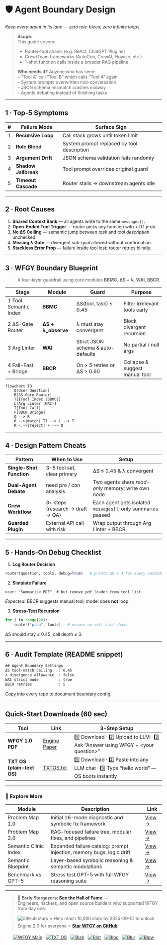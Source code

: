 <!-- ======================================================= -->
<!--  agent-boundary-design.md · Semantic Clinic / Map-B     -->
<!--  Draft v0.1 · MIT · 2025-08-06                          -->
<!--  Purpose: Prevent runaway tool / agent loops, role      -->
<!--  bleed, and conflicting instructions in multi-agent     -->
<!--  frameworks (LangChain, CrewAI, AutoGen, etc.).         -->
<!-- ======================================================= -->

# 🛡️ Agent Boundary Design  
*Keep every agent in its lane — zero role-bleed, zero infinite loops.*

> **Scope.**  
> This guide covers:  
> * Router-tool chains (e.g. ReAct, ChatGPT Plugins)  
> * Crew/Team frameworks (AutoGen, CrewAI, Flowise, etc.)  
> * 1-shot function calls inside a broader RAG pipeline  
>   
> **Who needs it?** Anyone who has seen:  
> – “Tool A” call “Tool B” which calls “Tool A” again  
> – System prompts overwritten mid-conversation  
> – JSON schema mismatch crashes midway  
> – Agents debating instead of finishing tasks

---

## 1 · Top-5 Symptoms

| # | Failure Mode | Surface Sign |
|--:|--------------|--------------|
| 1 | **Recursive Loop** | Call stack grows until token limit |
| 2 | **Role Bleed** | System prompt replaced by tool description |
| 3 | **Argument Drift** | JSON schema validation fails randomly |
| 4 | **Shadow Jailbreak** | Tool prompt overrides original guard |
| 5 | **Timeout Cascade** | Router stalls → downstream agents idle |

---

## 2 · Root Causes

1. **Shared Context Bank** — all agents write to the same `messages[]`.  
2. **Open-Ended Tool Trigger** — router picks any function with > 0.1 prob.  
3. **No ΔS Ceiling** — semantic jump between *task* and *tool description* unchecked.  
4. **Missing λ Gate** — divergent sub-goal allowed without confirmation.  
5. **Stackless Error Prop** — failure inside tool lost; router retries blindly.

---

## 3 · WFGY Boundary Blueprint

> A four-layer guardrail using core modules **BBMC**, **ΔS + λ**, **WAI**, **BBCR**.

| Stage | Module | Guard | Purpose |
|-------|--------|-------|---------|
| 1 Tool Semantic Index | **BBMC** | ΔS(tool, task) ≤ 0.45 | Filter irrelevant tools early |
| 2 ΔS-Gate Router | **ΔS + λ_observe** | λ must stay convergent | Block divergent recursion |
| 3 Arg Linter | **WAI** | Strict JSON schema & auto-defaults | No partial / null args |
| 4 Fail-Fast + Bridge | **BBCR** | On > 5 retries or ΔS > 0.60 | Collapse & suggest manual tool |

```mermaid
flowchart TD
    Q[User Question]
    R[ΔS-Gate Router]
    TI[Tool Index (BBMC)]
    L[Arg Linter (WAI)]
    T[Tool Call]
    F[BBCR Bridge]
    Q --> R
    R -->|match| TI --> L --> T
    R -.->|reject| F --> Q
````

---

## 4 · Design Pattern Cheats

| Pattern                  | When to Use                      | Setup                                                        |
| ------------------------ | -------------------------------- | ------------------------------------------------------------ |
| **Single-Shot Function** | 3-5 tool set, clear primary      | ΔS ≤ 0.45 & λ convergent                                     |
| **Dual-Agent Debate**    | need pro / con analysis          | Two agents share *read-only* memory; write own node          |
| **Crew Workflow**        | 3+ steps (research → draft → QA) | Each agent gets isolated `messages[]`; only summaries passed |
| **Guarded Plugin**       | External API call with risk      | Wrap output through Arg Linter + BBCR                        |

---

## 5 · Hands-On Debug Checklist

1. **Log Router Decision**

```python
router(question, tools, debug=True)   # prints ΔS + λ for every candidate
```

2. **Simulate Failure**

```
user: "Summarise PDF"  # but remove pdf_loader from tool list
```

*Expected:* BBCR suggests manual tool; model does **not** loop.

3. **Stress-Test Recursion**

```python
for i in range(20):
    router("plan", tools)   # ensure no self-call chain
```

ΔS should stay ≤ 0.45; call depth ≤ 3.

---

## 6 · Audit Template (README snippet)

```txt
## Agent Boundary Settings
ΔS tool-match ceiling   : 0.45
λ divergence allowance  : false
WAI strict mode         : true
BBCR retries            : 5
```

Copy into every repo to document boundary config.

---

## Quick-Start Downloads (60 sec)

| Tool                       | Link                                                | 3-Step Setup                                                                             |
| -------------------------- | --------------------------------------------------- | ---------------------------------------------------------------------------------------- |
| **WFGY 1.0 PDF**           | [Engine Paper](https://zenodo.org/records/15630969) | 1️⃣ Download · 2️⃣ Upload to LLM · 3️⃣ Ask “Answer using WFGY + \<your question>”        |
| **TXT OS (plain-text OS)** | [TXTOS.txt](https://zenodo.org/records/15788557)    | 1️⃣ Download · 2️⃣ Paste into any LLM chat · 3️⃣ Type “hello world” — OS boots instantly |

---

### 🧭 Explore More

| Module                | Description                                              | Link     |
|-----------------------|----------------------------------------------------------|----------|
| Problem Map 1.0       | Initial 16-mode diagnostic and symbolic fix framework    | [View →](https://github.com/onestardao/WFGY/edit/main/ProblemMap/README.md) |
| Problem Map 2.0       | RAG-focused failure tree, modular fixes, and pipelines   | [View →](https://github.com/onestardao/WFGY/blob/main/ProblemMap/rag-architecture-and-recovery.md) |
| Semantic Clinic Index | Expanded failure catalog: prompt injection, memory bugs, logic drift | [View →](./SemanticClinicIndex.md) |
| Semantic Blueprint    | Layer-based symbolic reasoning & semantic modulations   | [View →](https://github.com/onestardao/WFGY/tree/main/SemanticBlueprint/README.md) |
| Benchmark vs GPT-5    | Stress test GPT-5 with full WFGY reasoning suite         | [View →](https://github.com/onestardao/WFGY/tree/main/benchmarks/benchmark-vs-gpt5/README.md) |

---

> 👑 **Early Stargazers: [See the Hall of Fame](https://github.com/onestardao/WFGY/tree/main/stargazers)** —  
> Engineers, hackers, and open source builders who supported WFGY from day one.

> <img src="https://img.shields.io/github/stars/onestardao/WFGY?style=social" alt="GitHub stars"> ⭐ Help reach 10,000 stars by 2025-09-01 to unlock Engine 2.0 for everyone  ⭐ <strong><a href="https://github.com/onestardao/WFGY">Star WFGY on GitHub</a></strong>


<div align="center">

[![WFGY Main](https://img.shields.io/badge/WFGY-Main-red?style=flat-square)](https://github.com/onestardao/WFGY)
&nbsp;
[![TXT OS](https://img.shields.io/badge/TXT%20OS-Reasoning%20OS-orange?style=flat-square)](https://github.com/onestardao/WFGY/tree/main/OS)
&nbsp;
[![Blah](https://img.shields.io/badge/Blah-Semantic%20Embed-yellow?style=flat-square)](https://github.com/onestardao/WFGY/tree/main/OS/BlahBlahBlah)
&nbsp;
[![Blot](https://img.shields.io/badge/Blot-Persona%20Core-green?style=flat-square)](https://github.com/onestardao/WFGY/tree/main/OS/BlotBlotBlot)
&nbsp;
[![Bloc](https://img.shields.io/badge/Bloc-Reasoning%20Compiler-blue?style=flat-square)](https://github.com/onestardao/WFGY/tree/main/OS/BlocBlocBloc)
&nbsp;
[![Blur](https://img.shields.io/badge/Blur-Text2Image%20Engine-navy?style=flat-square)](https://github.com/onestardao/WFGY/tree/main/OS/BlurBlurBlur)
&nbsp;
[![Blow](https://img.shields.io/badge/Blow-Game%20Logic-purple?style=flat-square)](https://github.com/onestardao/WFGY/tree/main/OS/BlowBlowBlow)

</div>
